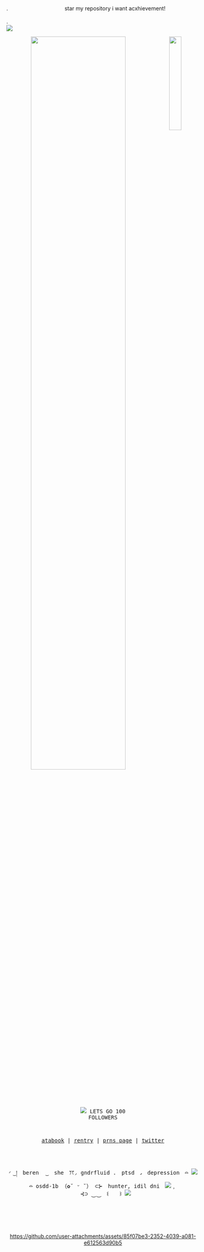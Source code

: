 

.　　　　 　　　　 　　star my repository i want acxhievement!


.　　　　 　　　　　　 　　　　 　　 　　　　 　　　　 　　　　 　　　　 　　　　 　　　　 　　　　 　　　 ![](https://komarev.com/ghpvc/?username=late-night-snacking&style=plastic&color=959ea0)
 
<div align="center">
<img src="https://files.catbox.moe/bg7v5c.png" width="25%" align="right" />
<img src="https://readme-typing-svg.demolab.com?font=Inconsolata&weight=500&size=50&duration=4000&pause=300&color=555aa0&center=true&vCenter=true&multiline=true&repeat=false&random=false&width=1300&height=140&lines=+heard+you+moved+into+the+avenues;but+you+still+cant+learn+to+see+things+thru+%E2%9A%9D" width="70%" />
<br><br>
<pre>

![](https://files.catbox.moe/k28f1i.png) LETS GO 100 FOLLOWERS


<p align="center"><a href="https://gasa4.atabook.org/">atabook</a> | <a href="https://rentry.co/snackcorre">rentry</a> | <a href="https://en.pronouns.page/@gasa4">prns page</a> | <a href="https://x.com/periodsniffer69">twitter</a></p>

◜ ͜ །　beren　 ͜ 　she　ꔫ◞ gndrfluid
.　ptsd　᎖　depression　⌓ ![](https://64.media.tumblr.com/4dd4d674c79d58b72303708a2d0aa861/5d758e6be7ba86e3-58/s75x75_c1/1dc97c3d83ba9fae1805bac07c7665d1f7ad24c3.gifv) ⌓   osdd-1b  （✿˘ ᵕ ˘）
⊂⊱　hunter, idil dni　![](https://64.media.tumblr.com/ac004bf14017cc5805d66025e54defe0/b77abe8891825433-8e/s75x75_c1/1fdeca739f9c0d0f5d5088757e6d714548862c5d.gifv)﹐ 　⊰⊃
⏝⏝　꒰　　꒱
![](https://adriansblinkiecollection.neocities.org/stamps/c2.gif)
</pre>
<br><br><br>


https://github.com/user-attachments/assets/85f07be3-2352-4039-a081-e612563d90b5



